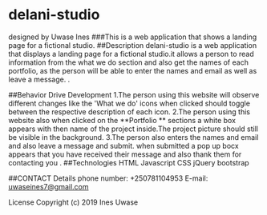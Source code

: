# delani-studio
designed by Uwase Ines
###This is a web application that shows a landing page for a fictional studio.
##Description
delani-studio is a web application that displays a landing page for a fictional studio.it allows a person to read information from the what we do section and also get the names of each portfolio, as the person will be able to enter the names and email as well as leave a message. .

##Behavior Drive Development 
1.The person using this website will observe different changes like the 'What we do'  icons when clicked should toggle between the respective description of each icon.
2.The person using this website also when clicked on the **Portfolio ** sections a white box appears with then name of the project inside.The project picture should still be visible in the background.
3.The person also enters the names and email and also leave a message and submit. when submitted a pop up bocx appears that you have received their message and also thank them for contacting you . 
##Technologies
HTML Javascript CSS jQuery  bootstrap

##CONTACT Details
phone number: +250781104953
E-mail: uwaseines7@gmail.com

License
Copyright (c) 2019 Ines Uwase
